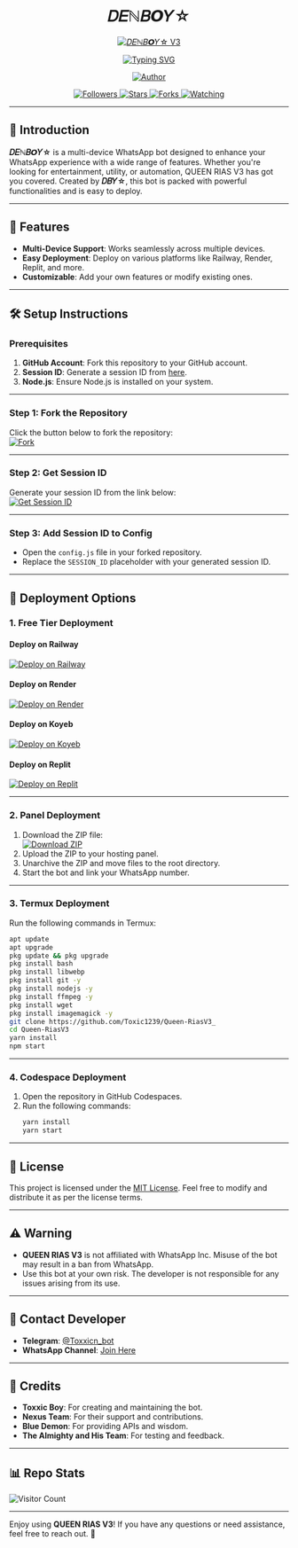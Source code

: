 <h1 align="center">𝐷𝐸ℕ𝐵𝙊𝑌☆</h1>
<p align="center">
  <a href="https://whatsapp.com/channel/0029Vao1R2n9sBIC9sPhvI1P"><img src="https://files.catbox.moe/68moyh.jpeg" alt="𝐷𝐸ℕ𝐵𝙊𝑌☆ V3" border="0"></a>
</p>

<p align="center">
  <a href="https://git.io/typing-svg">
    <img src="https://readme-typing-svg.demolab.com?font=Black+Ops+One&size=50&pause=1000&color=1BAFBAFF&center=true&width=910&height=100&lines=THANKS+FOR+CHOOSING+QUEEN+RIAS;MULTI+DEVICE+WHATSAPP+BOT;CREATED+BY+TOXXIC+BOY;RELEASED+26.11.24" alt="Typing SVG" />
  </a>
</p>

<p align="center">
  <a href="https://github.com/Toxic1239/Queen-RiasV3_">
    <img src="https://img.shields.io/badge/Author-Toxxic%20Boy-black?style=for-the-badge&logo=github" alt="Author">
  </a>
</p>

<p align="center">
  <a href="https://github.com/Toxic1239/followers">
    <img src="https://img.shields.io/github/followers/Toxic1239?color=blue&style=flat-square" alt="Followers">
  </a>
  <a href="https://github.com/Toxic1239/Queen-RiasV3_/stargazers">
    <img src="https://img.shields.io/github/stars/Toxic1239/Queen-RiasV3_?color=red&style=flat-square" alt="Stars">
  </a>
  <a href="https://github.com/Toxic1239/Queen-RiasV3_/network/members">
    <img src="https://img.shields.io/github/forks/Toxic1239/Queen-RiasV3_?color=green&style=flat-square" alt="Forks">
  </a>
  <a href="https://github.com/Toxic1239/Queen-RiasV3_/watchers">
    <img src="https://img.shields.io/github/watchers/Toxic1239/Queen-RiasV3_?label=Watchers&color=yellow&style=flat-square" alt="Watching">
  </a>
</p>

---

## 📝 **Introduction**
**𝐷𝐸ℕ𝐵𝙊𝑌☆** is a multi-device WhatsApp bot designed to enhance your WhatsApp experience with a wide range of features. Whether you're looking for entertainment, utility, or automation, QUEEN RIAS V3 has got you covered. Created by **𝐷𝐵𝑌☆**, this bot is packed with powerful functionalities and is easy to deploy.

---

## 🚀 **Features**
- **Multi-Device Support**: Works seamlessly across multiple devices.
- **Easy Deployment**: Deploy on various platforms like Railway, Render, Replit, and more.
- **Customizable**: Add your own features or modify existing ones.

---

## 🛠️ **Setup Instructions**

### **Prerequisites**
1. **GitHub Account**: Fork this repository to your GitHub account.
2. **Session ID**: Generate a session ID from [here](https://toxxic-session3.onrender.com).
3. **Node.js**: Ensure Node.js is installed on your system.

---

### **Step 1: Fork the Repository**
Click the button below to fork the repository:
<br>
<a href="https://github.com/Toxic1239/Queen-RiasV3_/fork">
  <img src="https://img.shields.io/badge/-Fork-blue?style=for-the-badge&logo=github&logoColor=white" alt="Fork">
</a>

---

### **Step 2: Get Session ID**
Generate your session ID from the link below:
<br>
<a href="https://miku-session.onrender.com">
  <img src="https://img.shields.io/badge/Get_Session_ID-blue?style=for-the-badge&logo=opencv&logoColor=white" alt="Get Session ID">
</a>

---

### **Step 3: Add Session ID to Config**
- Open the `config.js` file in your forked repository.
- Replace the `SESSION_ID` placeholder with your generated session ID.

---

## 🚀 **Deployment Options**

### **1. Free Tier Deployment**
#### **Deploy on Railway**
[![Deploy on Railway](https://railway.app/button.svg)](https://railway.com?referralCode=UJsbA0)

#### **Deploy on Render**
<a href="https://render-rias-deploy.onrender.com/">
  <img src="https://img.shields.io/badge/Deploy_on_Render-blue?style=for-the-badge&logo=render&logoColor=white" alt="Deploy on Render">
</a>

#### **Deploy on Koyeb**
[![Deploy on Koyeb](https://www.koyeb.com/static/images/deploy/button.svg)](https://app.koyeb.com/deploy?name=queen-riasv3&repository=riasadmin12%2FQueen-RiasV3&branch=main&build_command=npm+install&run_command=npm+start&instance_type=free&env%5BSESSION_ID%5D=)

#### **Deploy on Replit**
<a href="https://replit.com/github/Toxic1239/Queen-RiasV3_">
  <img src="https://img.shields.io/badge/Deploy_on_Replit-red?style=for-the-badge&logo=replit&logoColor=white" alt="Deploy on Replit">
</a>

---

### **2. Panel Deployment**
1. Download the ZIP file:
   <br>
   <a href="https://github.com/Toxic1239/Queen-RiasV3_/archive/refs/heads/main.zip">
     <img src="https://img.shields.io/badge/Download_ZIP-red?style=for-the-badge&logo=google&logoColor=white" alt="Download ZIP">
   </a>
2. Upload the ZIP to your hosting panel.
3. Unarchive the ZIP and move files to the root directory.
4. Start the bot and link your WhatsApp number.

---

### **3. Termux Deployment**
Run the following commands in Termux:
```bash
apt update
apt upgrade
pkg update && pkg upgrade
pkg install bash
pkg install libwebp
pkg install git -y
pkg install nodejs -y 
pkg install ffmpeg -y 
pkg install wget
pkg install imagemagick -y
git clone https://github.com/Toxic1239/Queen-RiasV3_
cd Queen-RiasV3
yarn install
npm start
```

---

### **4. Codespace Deployment**
1. Open the repository in GitHub Codespaces.
2. Run the following commands:
   ```bash
   yarn install
   yarn start
   ```

---

## 📜 **License**
This project is licensed under the [MIT License](https://opensource.org/licenses/MIT). Feel free to modify and distribute it as per the license terms.

---

## ⚠️ **Warning**
- **QUEEN RIAS V3** is not affiliated with WhatsApp Inc. Misuse of the bot may result in a ban from WhatsApp.
- Use this bot at your own risk. The developer is not responsible for any issues arising from its use.

---

## 💬 **Contact Developer**
- **Telegram**: [@Toxxicn_bot](https://t.me/Toxxicn_bot)
- **WhatsApp Channel**: [Join Here](https://whatsapp.com/channel/0029Vao1R2n9sBIC9sPhvI1P)

---

## 🙏 **Credits**
- **Toxxic Boy**: For creating and maintaining the bot.
- **Nexus Team**: For their support and contributions.
- **Blue Demon**: For providing APIs and wisdom.
- **The Almighty and His Team**: For testing and feedback.

---

## 📊 **Repo Stats**
![Visitor Count](https://profile-counter.glitch.me/Riasgv3/count.svg)

---

Enjoy using **QUEEN RIAS V3**! If you have any questions or need assistance, feel free to reach out. 🚀
